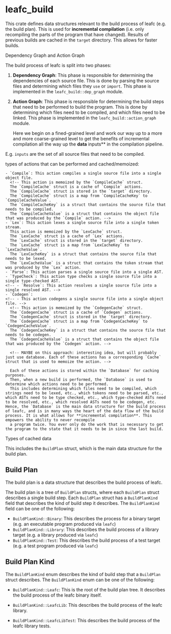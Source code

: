 # leafc_build

This crate defines data structures relevant to the build process of leafc (e.g. the build plan).
This is used for **incremental compilation** (i.e. only recompiling the parts of the program that have changed).
Results of previous builds are cached in the `target` directory. This allows for faster builds.

Dependency Graph and Action Graph

The build process of leafc is split into two phases:

1. **Dependency Graph**: This phase is responsible for determining the dependencies of each source file.
   This is done by parsing the source files and determining which files they `use` or `import`.
   This phase is implemented in the `leafc_build::dep_graph` module.

2. **Action Graph**: This phase is responsible for determining the build steps that need to be performed to build the program.
   This is done by determining which files need to be compiled, and which files need to be linked.
   This phase is implemented in the `leafc_build::action_graph` module.

    Here we begin on a fined-grained level and work our way up to a more and more coarse-grained level to get the benefits of incremental compilation all the way up the **data** inputs\*\* in the compilation pipeline.

E.g. `inputs` are the set of all source files that need to be compiled.

types of actions that can be performed and cached/memoized:

    - `Compile`: This action compiles a single source file into a single object file.
      <!-- This action is memoized by the `CompileCache` struct.
      The `CompileCache` struct is a cache of `Compile` actions.
      The `CompileCache` struct is stored in the `target` directory.
      The `CompileCache` struct is a map from `CompileCacheKey` to `CompileCacheValue`.
      The `CompileCacheKey` is a struct that contains the source file that needs to be compiled.
      The `CompileCacheValue` is a struct that contains the object file that was produced by the `Compile` action. -->
    - `Lex`: This action lexes a single source file into a single token stream.
      This action is memoized by the `LexCache` struct.
      The `LexCache` struct is a cache of `Lex` actions.
      The `LexCache` struct is stored in the `target` directory.
      The `LexCache` struct is a map from `LexCacheKey` to `LexCacheValue`.
      The `LexCacheKey` is a struct that contains the source file that needs to be lexed.
      The `LexCacheValue` is a struct that contains the token stream that was produced by the `Lex` action.
    - `Parse`: This action parses a single source file into a single AST.
    - `TypeCheck`: This action type checks a single source file into a single type-checked AST.
    <!-- - `Resolve`: This action resolves a single source file into a single resolved AST. -->
    - `Codegen`:
    <!-- - This action codegens a single source file into a single object file. -->
      <!-- This action is memoized by the `CodegenCache` struct.
      The `CodegenCache` struct is a cache of `Codegen` actions.
      The `CodegenCache` struct is stored in the `target` directory.
      The `CodegenCache` struct is a map from `CodegenCacheKey` to `CodegenCacheValue`.
      The `CodegenCacheKey` is a struct that contains the source file that needs to be codegen.
      The `CodegenCacheValue` is a struct that contains the object file that was produced by the `Codegen` action. -->

      <!-- MAYBE on this approach: interesting idea, but will probably just use database. Each of these actions has a corresponding `Cache` struct that is used to memoize the action. -->

      Each of these actions is stored within the `Database` for caching purposes.
      Then, when a new build is performed, the `Database` is used to determine which actions need to be performed.
      This includes determining which files need to be compiled, which strings need to be lexed, etc., which tokens need to be parsed, etc., which ASTs need to be type checked, etc., which type-checked ASTs need to be resolved, etc., which resolved ASTs need to be codegen, etc. Hence, the `Database` is the main data structure for the build process of leafc, and is in many ways the heart of the data flow of the build process. It is what allows for **incremental compilation**. This empowers the ability to never recompile
      a program twice. You ever only do the work that is necessary to get the program to the state that it needs to be in since the last build.

Types of cached data

This includes the `BuildPlan` struct, which is the main data structure for the build plan.

## Build Plan

The build plan is a data structure that describes the build process of leafc.

The build plan is a tree of `BuildPlan` structs, where each `BuildPlan` struct describes a single build step.
Each `BuildPlan` struct has a `BuildPlanKind` field that describes the kind of build step it describes.
The `BuildPlanKind` field can be one of the following:

-   `BuildPlanKind::Binary`: This describes the process for a binary target (e.g. an executable program produced via `leafc`)
-   `BuildPlanKind::Library`: This describes the build process of a library target (e.g. a library produced via `leafc`)
-   `BuildPlanKind::Test`: This describes the build process of a test target (e.g. a test program produced via `leafc`)

## Build Plan Kind

The `BuildPlanKind` enum describes the kind of build step that a `BuildPlan` struct describes.
The `BuildPlanKind` enum can be one of the following:

-   `BuildPlanKind::Leafc`: This is the root of the build plan tree.
    It describes the build process of the leafc binary itself.

-   `BuildPlanKind::LeafcLib`: This describes the build process of the leafc library.

-   `BuildPlanKind::LeafcLibTest`: This describes the build process of the leafc library tests.
